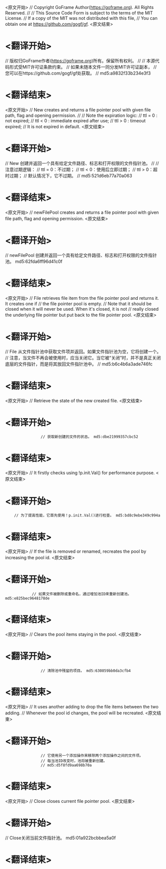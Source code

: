 
<原文开始>
// Copyright GoFrame Author(https://goframe.org). All Rights Reserved.
//
// This Source Code Form is subject to the terms of the MIT License.
// If a copy of the MIT was not distributed with this file,
// You can obtain one at https://github.com/gogf/gf.
<原文结束>

# <翻译开始>
// 版权归GoFrame作者(https://goframe.org)所有。保留所有权利。
//
// 本源代码形式受MIT许可证条款约束。
// 如果未随本文件一同分发MIT许可证副本，
// 您可以在https://github.com/gogf/gf处获取。
// md5:a9832f33b234e3f3
# <翻译结束>


<原文开始>
// New creates and returns a file pointer pool with given file path, flag and opening permission.
//
// Note the expiration logic:
// ttl = 0 : not expired;
// ttl < 0 : immediate expired after use;
// ttl > 0 : timeout expired;
// It is not expired in default.
<原文结束>

# <翻译开始>
// New 创建并返回一个具有给定文件路径、标志和打开权限的文件指针池。
// 
// 注意过期逻辑：
// ttl = 0：不过期；
// ttl < 0：使用后立即过期；
// ttl > 0：超时过期；
// 默认情况下，它不过期。
// md5:521d6eb77a70a063
# <翻译结束>


<原文开始>
// newFilePool creates and returns a file pointer pool with given file path, flag and opening permission.
<原文结束>

# <翻译开始>
// newFilePool 创建并返回一个具有给定文件路径、标志和打开权限的文件指针池。 md5:62fda6ff96d41c0f
# <翻译结束>


<原文开始>
// File retrieves file item from the file pointer pool and returns it. It creates one if
// the file pointer pool is empty.
// Note that it should be closed when it will never be used. When it's closed, it is not
// really closed the underlying file pointer but put back to the file pointer pool.
<原文结束>

# <翻译开始>
// File 从文件指针池中获取文件项并返回。如果文件指针池为空，它将创建一个。
// 注意，当文件不再会被使用时，应当关闭它。当它被“关闭”时，并不是真正关闭底层的文件指针，而是将其放回文件指针池中。
// md5:b6c4b6a3ade746fc
# <翻译结束>


<原文开始>
// Retrieve the state of the new created file.
<原文结束>

# <翻译开始>
					// 获取新创建的文件的状态。 md5:dbe21999357cbc52
# <翻译结束>


<原文开始>
// It firstly checks using !p.init.Val() for performance purpose.
<原文结束>

# <翻译开始>
		// 为了提高性能，它首先使用！p.init.Val()进行检查。 md5:bd8c9ebe349c994a
# <翻译结束>


<原文开始>
// If the file is removed or renamed, recreates the pool by increasing the pool id.
<原文结束>

# <翻译开始>
				// 如果文件被删除或重命名，通过增加池ID来重新创建池。 md5:e825bec9648178de
# <翻译结束>


<原文开始>
// Clears the pool items staying in the pool.
<原文结束>

# <翻译开始>
					// 清除池中残留的项目。 md5:630859bb0da3cfb4
# <翻译结束>


<原文开始>
					// It uses another adding to drop the file items between the two adding.
					// Whenever the pool id changes, the pool will be recreated.
<原文结束>

# <翻译开始>
					// 它使用另一个添加操作来移除两个添加操作之间的文件项。
					// 每当池ID改变时，池将被重新创建。
					// md5:d5f8fd9aa698b70a
# <翻译结束>


<原文开始>
// Close closes current file pointer pool.
<原文结束>

# <翻译开始>
// Close关闭当前文件指针池。 md5:01a922bcbbea5a0f
# <翻译结束>

